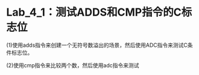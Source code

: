 <!--
 * @Author: Chengsen Dong 1034029664@qq.com
 * @Date: 2023-05-19 20:44:46
 * @LastEditors: Chengsen Dong 1034029664@qq.com
 * @LastEditTime: 2023-05-19 20:47:08
 * @FilePath: /xddcore/OpenOS/src/arm64/lab4_1/README.md
 * @Description: 
 * Copyright (c) 2023 by ${git_name_email}(www.github.com/xddcore), All Rights Reserved. 
-->
# Lab_4_1：测试ADDS和CMP指令的C标志位

(1)使用adds指令来创建一个无符号数溢出的场景，然后使用ADC指令来测试C条件标志位。

(2)使用cmp指令来比较两个数，然后使用adc指令来测试

